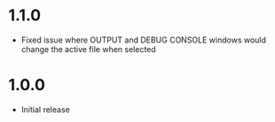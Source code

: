 # 1.1.0
- Fixed issue where OUTPUT and DEBUG CONSOLE windows would change the active file when selected

# 1.0.0
- Initial release